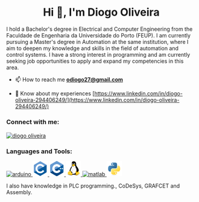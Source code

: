 <h1 align="center">Hi 👋, I'm Diogo Oliveira</h1>

  I hold a Bachelor's degree in Electrical and Computer Engineering from the Faculdade de Engenharia da Universidade do Porto (FEUP). I am currently pursuing a Master's degree in Automation at the same institution, where I aim to deepen my knowledge and skills in the field of automation and control systems. I have a strong interest in programming and am currently seeking job opportunities to apply and expand my competencies in this area.
  
- 📫 How to reach me **odiogo27@gmail.com**

- 📄 Know about my experiences [https://www.linkedin.com/in/diogo-oliveira-294406249/](https://www.linkedin.com/in/diogo-oliveira-294406249/)

<h3 align="left">Connect with me:</h3>
<p align="left">
<a href="https://www.linkedin.com/in/diogo-oliveira-294406249/" target="blank"><img align="center" src="https://raw.githubusercontent.com/rahuldkjain/github-profile-readme-generator/master/src/images/icons/Social/linked-in-alt.svg" alt="diogo oliveira" height="30" width="40" /></a>
</p>

<h3 align="left">Languages and Tools:</h3>
<p align="left"> <a href="https://www.arduino.cc/" target="_blank" rel="noreferrer"> <img src="https://cdn.worldvectorlogo.com/logos/arduino-1.svg" alt="arduino" width="40" height="40"/> </a> <a href="https://www.cprogramming.com/" target="_blank" rel="noreferrer"> <img src="https://raw.githubusercontent.com/devicons/devicon/master/icons/c/c-original.svg" alt="c" width="40" height="40"/> </a> <a href="https://www.w3schools.com/cpp/" target="_blank" rel="noreferrer"> <img src="https://raw.githubusercontent.com/devicons/devicon/master/icons/cplusplus/cplusplus-original.svg" alt="cplusplus" width="40" height="40"/> </a> <a href="https://www.linux.org/" target="_blank" rel="noreferrer"> <img src="https://raw.githubusercontent.com/devicons/devicon/master/icons/linux/linux-original.svg" alt="linux" width="40" height="40"/> </a> <a href="https://www.mathworks.com/" target="_blank" rel="noreferrer"> <img src="https://upload.wikimedia.org/wikipedia/commons/2/21/Matlab_Logo.png" alt="matlab" width="40" height="40"/> </a> <a href="https://www.python.org" target="_blank" rel="noreferrer"> <img src="https://raw.githubusercontent.com/devicons/devicon/master/icons/python/python-original.svg" alt="python" width="40" height="40"/> </a> </p>

I also have knowledge in PLC programming., CoDeSys, GRAFCET and Assembly.
